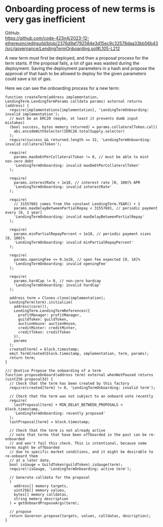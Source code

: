 # Onboarding process of new terms is very gas inefficient

GitHub:\
https://github.com/code-423n4/2023-12-ethereumcreditguild/blob/2376d9af792584e3d15ec9c32578daa33bb56b43/src/governance/LendingTermOnboarding.sol#L105-L212

A new term must first be deployed, and then a proposal process for the term starts. If the proposal fails, a lot of gas was wasted during the deployment. Saving the deployment parameters in a hash and propose the approval of that hash to be allowed to deploy for the given parameters could save a lot of gas.

Here we can see the onboarding process for a new term:

```solidity
function createTerm(address implementation, LendingTerm.LendingTermParams calldata params) external returns (address) {
  require(implementations[implementation], 'LendingTermOnboarding: invalid implementation');
  // must be an ERC20 (maybe, at least it prevents dumb input mistakes)
  (bool success, bytes memory returned) = params.collateralToken.call(
    abi.encodeWithSelector(IERC20.totalSupply.selector)
  );
  require(success && returned.length == 32, 'LendingTermOnboarding: invalid collateralToken');

  require(
    params.maxDebtPerCollateralToken != 0, // must be able to mint non-zero debt
    'LendingTermOnboarding: invalid maxDebtPerCollateralToken'
  );

  require(
    params.interestRate < 1e18, // interest rate [0, 100[% APR
    'LendingTermOnboarding: invalid interestRate'
  );

  require(
    // 31557601 comes from the constant LendingTerm.YEAR() + 1
    params.maxDelayBetweenPartialRepay < 31557601, // periodic payment every [0, 1 year]
    'LendingTermOnboarding: invalid maxDelayBetweenPartialRepay'
  );

  require(
    params.minPartialRepayPercent < 1e18, // periodic payment sizes [0, 100[%
    'LendingTermOnboarding: invalid minPartialRepayPercent'
  );

  require(
    params.openingFee <= 0.1e18, // open fee expected [0, 10]%
    'LendingTermOnboarding: invalid openingFee'
  );

  require(
    params.hardCap != 0, // non-zero hardcap
    'LendingTermOnboarding: invalid hardCap'
  );

  address term = Clones.clone(implementation);
  LendingTerm(term).initialize(
    address(core()),
    LendingTerm.LendingTermReferences({
      profitManager: profitManager,
      guildToken: guildToken,
      auctionHouse: auctionHouse,
      creditMinter: creditMinter,
      creditToken: creditToken
    }),
    params
  );
  created[term] = block.timestamp;
  emit TermCreated(block.timestamp, implementation, term, params);
  return term;
}

/// @notice Propose the onboarding of a term
function proposeOnboard(address term) external whenNotPaused returns (uint256 proposalId) {
  // Check that the term has been created by this factory
  require(created[term] != 0, 'LendingTermOnboarding: invalid term');

  // Check that the term was not subject to an onboard vote recently
  require(
    lastProposal[term] + MIN_DELAY_BETWEEN_PROPOSALS < block.timestamp,
    'LendingTermOnboarding: recently proposed'
  );
  lastProposal[term] = block.timestamp;

  // Check that the term is not already active
  // note that terms that have been offboarded in the past can be re-onboarded
  // and won't fail this check. This is intentional, because some terms might be offboarded
  // due to specific market conditions, and it might be desirable to re-onboard them
  // at a later date.
  bool isGauge = GuildToken(guildToken).isGauge(term);
  require(!isGauge, 'LendingTermOnboarding: active term');

  // Generate calldata for the proposal
  (
    address[] memory targets,
    uint256[] memory values,
    bytes[] memory calldatas,
    string memory description
  ) = getOnboardProposeArgs(term);

  // propose
  return Governor.propose(targets, values, calldatas, description);
}

```

